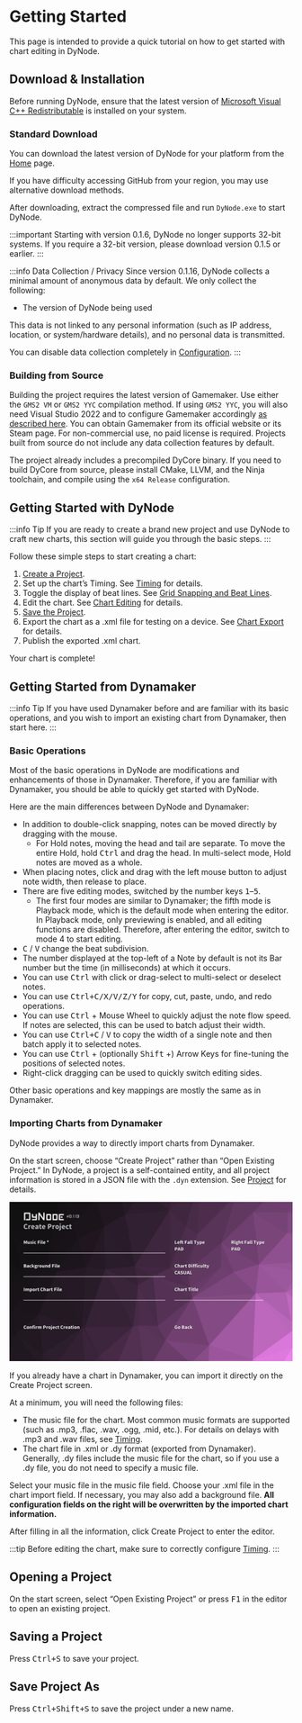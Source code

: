 # Getting Started

This page is intended to provide a quick tutorial on how to get started with chart editing in DyNode.

## Download & Installation

Before running DyNode, ensure that the latest version of [Microsoft Visual C++ Redistributable](https://aka.ms/vs/17/release/vc_redist.x64.exe) is installed on your system.

### Standard Download

You can download the latest version of DyNode for your platform from the [Home](/en/index.md) page.

If you have difficulty accessing GitHub from your region, you may use alternative download methods.

After downloading, extract the compressed file and run `DyNode.exe` to start DyNode.

:::important
Starting with version 0.1.6, DyNode no longer supports 32-bit systems. If you require a 32-bit version, please download version 0.1.5 or earlier.
:::

:::info Data Collection / Privacy
Since version 0.1.16, DyNode collects a minimal amount of anonymous data by default. We only collect the following:
- The version of DyNode being used

This data is not linked to any personal information (such as IP address, location, or system/hardware details), and no personal data is transmitted.

You can disable data collection completely in [Configuration](configuration.md).
:::

### Building from Source

Building the project requires the latest version of Gamemaker. Use either the `GMS2 VM` or `GMS2 YYC` compilation method. If using `GMS2 YYC`, you will also need Visual Studio 2022 and to configure Gamemaker accordingly [as described here](https://help.gamemaker.io/hc/en-us/articles/235186048-Setting-Up-For-Windows). You can obtain Gamemaker from its official website or its Steam page. For non-commercial use, no paid license is required. Projects built from source do not include any data collection features by default.

The project already includes a precompiled DyCore binary. If you need to build DyCore from source, please install CMake, LLVM, and the Ninja toolchain, and compile using the `x64 Release` configuration.

## Getting Started with DyNode

:::info Tip
If you are ready to create a brand new project and use DyNode to craft new charts, this section will guide you through the basic steps.
:::

Follow these simple steps to start creating a chart:

1. [Create a Project](project.md#creating-a-new-project).
2. Set up the chart’s Timing. See [Timing](timing.md) for details.
3. Toggle the display of beat lines. See [Grid Snapping and Beat Lines](edit.md#grid-snapping-and-beat-lines).
4. Edit the chart. See [Chart Editing](edit.md) for details.
5. [Save the Project](project.md#saving-a-project).
6. Export the chart as a .xml file for testing on a device. See [Chart Export](export.md) for details.
7. Publish the exported .xml chart.

Your chart is complete!

## Getting Started from Dynamaker

:::info Tip
If you have used Dynamaker before and are familiar with its basic operations, and you wish to import an existing chart from Dynamaker, then start here.
:::

### Basic Operations

Most of the basic operations in DyNode are modifications and enhancements of those in Dynamaker. Therefore, if you are familiar with Dynamaker, you should be able to quickly get started with DyNode.

Here are the main differences between DyNode and Dynamaker:

- In addition to double-click snapping, notes can be moved directly by dragging with the mouse.
  - For Hold notes, moving the head and tail are separate. To move the entire Hold, hold <kbd>Ctrl</kbd> and drag the head. In multi-select mode, Hold notes are moved as a whole.
- When placing notes, click and drag with the left mouse button to adjust note width, then release to place.
- There are five editing modes, switched by the number keys <kbd>1</kbd>–<kbd>5</kbd>.
  - The first four modes are similar to Dynamaker; the fifth mode is Playback mode, which is the default mode when entering the editor. In Playback mode, only previewing is enabled, and all editing functions are disabled. Therefore, after entering the editor, switch to mode 4 to start editing.
- <kbd>C</kbd> / <kbd>V</kbd> change the beat subdivision.
- The number displayed at the top-left of a Note by default is not its Bar number but the time (in milliseconds) at which it occurs.
- You can use <kbd>Ctrl</kbd> with click or drag-select to multi-select or deselect notes.
- You can use <kbd>Ctrl+C/X/V/Z/Y</kbd> for copy, cut, paste, undo, and redo operations.
- You can use <kbd>Ctrl</kbd> + Mouse Wheel to quickly adjust the note flow speed. If notes are selected, this can be used to batch adjust their width.
- You can use <kbd>Ctrl+C</kbd> / <kbd>V</kbd> to copy the width of a single note and then batch apply it to selected notes.
- You can use <kbd>Ctrl</kbd> + (optionally <kbd>Shift</kbd> +) Arrow Keys for fine-tuning the positions of selected notes.
- Right-click dragging can be used to quickly switch editing sides.

Other basic operations and key mappings are mostly the same as in Dynamaker.

### Importing Charts from Dynamaker

DyNode provides a way to directly import charts from Dynamaker.

On the start screen, choose “Create Project” rather than “Open Existing Project.” In DyNode, a project is a self-contained entity, and all project information is stored in a JSON file with the `.dyn` extension. See [Project](project.md) for details.

![Create Project](project_create.png)

If you already have a chart in Dynamaker, you can import it directly on the Create Project screen.

At a minimum, you will need the following files:

- The music file for the chart. Most common music formats are supported (such as .mp3, .flac, .wav, .ogg, .mid, etc.). For details on delays with .mp3 and .wav files, see [Timing](timing.md#mp3-and-wav-delay-handling-in-0-1-5-and-later).
- The chart file in .xml or .dy format (exported from Dynamaker). Generally, .dy files include the music file for the chart, so if you use a .dy file, you do not need to specify a music file.

Select your music file in the music file field. Choose your .xml file in the chart import field. If necessary, you may also add a background file. **All configuration fields on the right will be overwritten by the imported chart information.**

After filling in all the information, click Create Project to enter the editor.

:::tip
Before editing the chart, make sure to correctly configure [Timing](timing.md).
:::

## Opening a Project

On the start screen, select “Open Existing Project” or press <kbd>F1</kbd> in the editor to open an existing project.

## Saving a Project

Press <kbd>Ctrl+S</kbd> to save your project.

## Save Project As

Press <kbd>Ctrl+Shift+S</kbd> to save the project under a new name.
